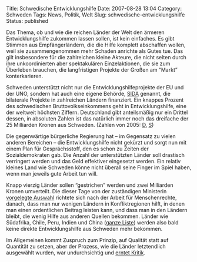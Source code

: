 Title: Schwedische Entwicklungshilfe
Date: 2007-08-28 13:04
Category: Schweden
Tags: News, Politik, Welt
Slug: schwedische-entwicklungshilfe
Status: published

Das Thema, ob und wie die reichen Länder der Welt den ärmeren
Entwicklungshilfe zukommen lassen sollen, ist kein einfaches. Es gibt
Stimmen aus Empfängerländern, die die Hilfe komplett abschaffen wollen,
weil sie zusammengenommen mehr Schaden anrichte als Gutes tue. Das gilt
insbesondere für die zahlreichen kleine Akteure, die nicht selten durch
ihre unkoordinierten aber spektakulären Einzelaktionen, die sie zum
Überleben brauchen, die langfristigen Projekte der Großen am “Markt”
konterkarieren.

Schweden unterstützt nicht nur die Entwicklungshilfeprojekte der EU und
der UNO, sondern hat auch eine eigene Behörde, [SIDA](http://sida.se/)
genannt, die bilaterale Projekte in zahlreichen Ländern finanziert. Ein
knappes Prozent des schwedischen Bruttovolkseinkommens geht in
Entwicklungshilfe, eine der weltweit höchsten Ziffern. Deutschland gibt
anteilsmäßig nur ein Drittel dessen, in absoluten Zahlen ist das
natürlich immer noch das dreifache der 25 Milliarden Kronen aus
Schweden. (Zahlen von 2005:
[D](http://www.oecd.org/dataoecd/42/1/1860346.gif),
[S](http://www.oecd.org/dataoecd/42/51/1860544.gif))

Die gegenwärtige bürgerliche Regierung hat – im Gegensatz zu vielen
anderen Bereichen – die Entwicklungshilfe nicht gekürzt und sorgt nun
mit einem Plan für Gesprächsstoff, den es schon zu Zeiten der
Sozialdemokraten gab. Die Anzahl der unterstützten Länder soll drastisch
verringert werden und das Geld effektiver eingesetzt werden. Ein relativ
kleines Land wie Schweden könne nicht überall seine Finger im Spiel
haben, wenn man jeweils gute Arbeit tun will.

Knapp vierzig Länder sollen “gestrichen” werden und zwei Milliarden
Kronen umverteilt. Die dieser Tage von der zuständigen Ministerin
[vorgelegte Auswahl](http://regeringen.se/sb/d/9381/a/86586) richtete
sich nach der Arbeit für Menschenrechte, danach, dass man nur wenigen
Ländern in Konfliktregionen hilft, in denen man einen ordentlichen
Beitrag leisten kann, und dass man in den Ländern bleibt, die wenig
Hilfe aus anderen Quellen bekommen. Länder wie Südafrika, Chile, Peru,
Indien und China ([ganze
Liste](http://www.dn.se/DNet/jsp/polopoly.jsp?d=147&a=685399)) werden
also bald keine direkte Entwicklungshilfe aus Schweden mehr bekommen.

Im Allgemeinen kommt Zuspruch zum Prinzip, auf Qualität statt auf
Quantität zu setzen, aber der Prozess, wie die Länder letztendlich
ausgewählt wurden, war undurchsichtig und [erntet
Kritik](http://www.dn.se/DNet/jsp/polopoly.jsp?d=1042&a=685550).

